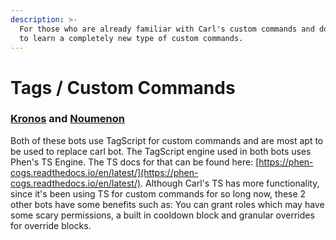 ```yaml
---
description: >-
  For those who are already familiar with Carl's custom commands and don't want
  to learn a completely new type of custom commands.
---
```


# Tags / Custom Commands

### [Kronos](https://top.gg/bot/632872758665281567) and [Noumenon](https://top.gg/bot/634866217764651009)&#x20;

Both of these bots use TagScript for custom commands and are most apt to be used to replace carl bot. The TagScript engine used in both bots uses Phen's TS Engine. The TS docs for that can be found here: [https://phen-cogs.readthedocs.io/en/latest/](https://phen-cogs.readthedocs.io/en/latest/). Although Carl's TS has more functionality, since it's been using TS for custom commands for so long now, these 2 other bots have some benefits such as: You can grant roles which may have some scary permissions, a built in cooldown block and granular overrides for override blocks.&#x20;




